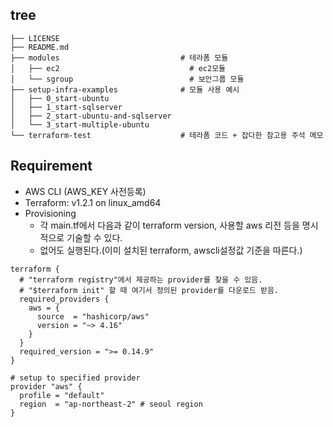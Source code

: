 ## tree
```
├── LICENSE
├── README.md
├── modules                           # 테라폼 모듈
│   ├── ec2                             # ec2모듈
│   └── sgroup                          # 보안그룹 모듈
├── setup-infra-examples              # 모듈 사용 예시
│   ├── 0_start-ubuntu
│   ├── 1_start-sqlserver
│   ├── 2_start-ubuntu-and-sqlserver
│   └── 3_start-multiple-ubuntu
└── terraform-test                    # 테라폼 코드 + 잡다한 참고용 주석 메모
```

## Requirement
- AWS CLI (AWS_KEY 사전등록)
- Terraform: v1.2.1 on linux_amd64
- Provisioning
  - 각 main.tf에서 다음과 같이 terraform version, 사용할 aws 리전 등을 명시적으로 기술할 수 있다.
  - 없어도 실행된다.(이미 설치된 terraform, awscli설정값 기준을 따른다.)
```
terraform {
  # "terraform registry"에서 제공하는 provider를 찾을 수 있음.
  # "$terraform init" 할 때 여기서 정의된 provider를 다운로드 받음.
  required_providers {
    aws = {
      source  = "hashicorp/aws"
      version = "~> 4.16"
    }
  }
  required_version = ">= 0.14.9"
}

# setup to specified provider
provider "aws" {
  profile = "default"
  region  = "ap-northeast-2" # seoul region
}
```